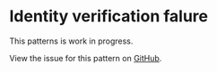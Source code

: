 # Identity verification falure

<div class="alert alert--info">
  <p class="alert__message">This patterns is work in progress.</p>
  <p class="alert__message">View the issue for this pattern on <a href="https://github.com/hmrc/design-patterns/issues/117">GitHub</a>.</p>
</div>
